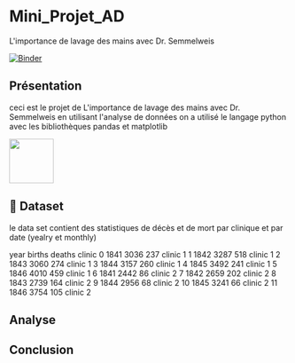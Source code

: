 # Mini_Projet_AD
L'importance de lavage des mains avec Dr. Semmelweis

[![Binder](https://mybinder.org/badge_logo.svg)](https://mybinder.org/v2/gh/hadhemi-eng/Mini_Projet_AD/main?labpath=notebook.ipynb)

## Présentation

ceci est le projet de L'importance de lavage des mains avec Dr. Semmelweis en utilisant l'analyse de données
on a utilisé le langage python avec les bibliothèques  pandas et matplotlib

<img src='img/project_image.png' width=80px>

## :file_folder: Dataset 

le data set contient des statistiques de décès et de mort par clinique et par date (yealry  et monthly)


   year  births  deaths    clinic
0   1841    3036     237  clinic 1
1   1842    3287     518  clinic 1
2   1843    3060     274  clinic 1
3   1844    3157     260  clinic 1
4   1845    3492     241  clinic 1
5   1846    4010     459  clinic 1
6   1841    2442      86  clinic 2
7   1842    2659     202  clinic 2
8   1843    2739     164  clinic 2
9   1844    2956      68  clinic 2
10  1845    3241      66  clinic 2
11  1846    3754     105  clinic 2

## Analyse


## Conclusion 
